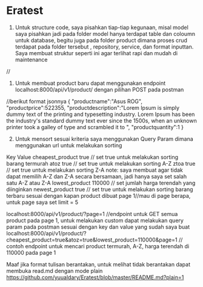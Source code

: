 # Eratest

1. Untuk structure code, saya pisahkan tiap-tiap kegunaan, misal model saya pisahkan jadi pada folder model hanya terdapat table dan coloumn untuk database, 
begitu juga pada folder product dimana proses crud terdapat pada folder tersebut , repository, service, dan format inputtan. Saya membuat struktur seperti ini agar terlihat rapi
dan mudah di maintenance


//
1. Untuk membuat product baru dapat menggunakan endpoint
localhost:8000/api/v1/product/ dengan pilihan POST pada postman

//berikut format jsonnya
{
   "productname":"Asus ROG",
   "productprice":522355,
   "productdescription":"Lorem Ipsum is simply dummy text of the printing and typesetting industry. Lorem Ipsum has been the industry's standard dummy text ever since the 1500s, when an unknown printer took a galley of type and scrambled it to ",
   "productquantity":1
}

2. Untuk mensort sesuai kriteria saya menggunakan Query Param dimana menggunakan url untuk melakukan sorting

Key               Value
cheapest_product true // set true untuk melakukan sorting barang termurah
atoz             true // set true untuk melakukan sorting A-Z
ztoa             true // set true untuk melakukan sorting Z-A  note: saya membuat agar tidak dapat memilih A-Z dan Z-A secara bersamaan, jadi hanya saya set salah satu A-Z atau Z-A
lowest_product   110000 // set jumlah harga terendah yang diinginkan
newest_product   true // set true untuk melakukan sorting barang terbaru sesuai dengan kapan product dibuat
page             1//mau di page berapa, untuk page saya set limit = 5


localhost:8000/api/v1/product/?page=1 //endpoint untuk GET semua product pada page 1, untuk melakukan custom dapat melakukan query param pada postman sesuai dengan key dan value yang sudah saya buat
localhost:8000/api/v1/product/?cheapest_product=true&atoz=true&lowest_product=110000&page=1 // contoh endpoint untuk mencari product termurah, A-Z, harga terendah di 110000 pada page 1

Maaf jika format tulisan berantakan, untuk melihat tidak berantakan dapat membuka read.md dengan mode plain https://github.com/yuualdary/Eratest/blob/master/README.md?plain=1


